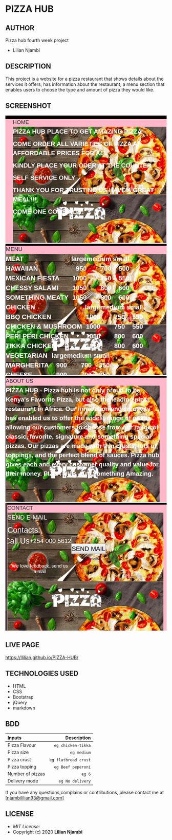 # PIZZA HUB

## AUTHOR
Pizza hub fourth week project
 * Lilian Njambi
## DESCRIPTION

This project is a website for a pizza restaurant that shows details about the services it offers, has information about the restaurant, a menu section  that enables users to choose the type and amount of pizza they would like.
## SCREENSHOT
![home](images/home.png)
![menu](images/menu.png)
![about](images/about.png)
![about](images/contact.png)

## LIVE PAGE
https://llilian.github.io/PIZZA-HUB/
## TECHNOLOGIES USED

* HTML
* CSS
* Bootstrap
* jQuery
* markdown

## BDD
| Inputs |  Description |
| :---         |          ---: |
| Pizza Flavour   | `eg chicken-tikka`|
| Pizza size     | `eg medium`   |
| Pizza crust    | `eg flatbread crust`   |
| Pizza topping    | `eg Beef peperoni`  |
| Number of pizzas   | `eg 6`   |
| Delivery mode   | `eg No delivery`   |## CONTACT INFORMATION

If you have any questions,complains or contributions, please contact me at [njambililian93@gmail.com]

## LICENSE
* *MIT License:*
* Copyright (c) 2020 **Lilian Njambi**
